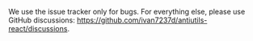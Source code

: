 We use the issue tracker only for bugs. For everything else, please use GitHub discussions: https://github.com/ivan7237d/antiutils-react/discussions.
